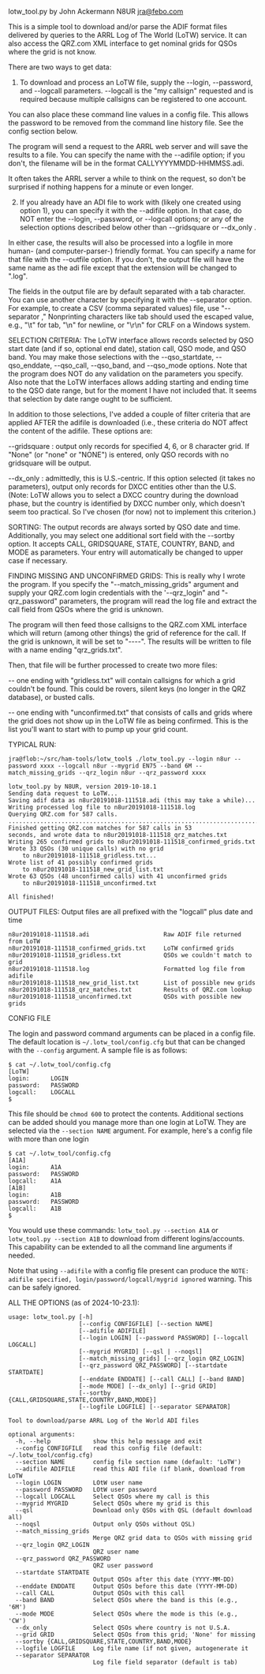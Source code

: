 lotw_tool.py by John Ackermann   N8UR   jra@febo.com

This is a simple tool to download and/or parse the ADIF format files
delivered by queries to the ARRL Log of The World (LoTW) service.
It can also access the QRZ.com XML interface to get nominal grids for
QSOs where the grid is not know.

There are two ways to get data:

1.  To download and process an LoTW file, supply the --login, --password,
and --logcall parameters.  --logcall is the "my callsign" requested and
is required because multiple callsigns can be registered to one account.

You can also place these command line values in a config file.
This allows the password to be removed from the command line history file.
See the config section below.

The program will send a request to the ARRL web server and will save the
results to a file.  You can specify the name with the --adifile option; if
you don't, the filename will be in the format CALLYYYYMMDD-HHMMSS.adi.

It often takes the ARRL server a while to think on the request, so don't
be surprised if nothing happens for a minute or even longer.

2.  If you already have an ADI file to work with (likely one created using
option 1), you can specify it with the --adifile option.  In that case,
do NOT enter the --login, --password, or --logcall options; or any of
the selection options described below other than --gridsquare or --dx_only .

In either case, the results will also be processed into a logfile in more 
human- (and computer-parser-) friendly format.  You can specify a name for 
that file with the --outfile option.  If you don't, the output file will 
have the same name as the adi file except that the extension will be 
changed to ".log".

The fields in the output file are by default separated with a tab character.
You can use another character by specifying it with the --separator option.
For example, to create a CSV (comma separated values) file, use
"--separator ,"  Nonprinting characters like tab should used the escaped
value, e.g., "\t" for tab, "\n" for newline, or "\r\n" for CRLF on a
Windows system.

SELECTION CRITERIA:
The LoTW interface allows records selected by QSO start date (and if so,
optional end date), station call, QSO mode, and QSO band.  You may
make those selections with the --qso_startdate, --qso_enddate,
--qso_call, --qso_band, and --qso_mode options.  Note that the program
does NOT do any validation on the parameters you specify.  Also note
that the LoTW interfaces allows adding starting and ending time to
the QSO date range, but for the moment I have not included that.  It
seems that selection by date range ought to be sufficient.

In addition to those selections, I've added a couple of filter
criteria that are applied AFTER the adifile is downloaded (i.e., these
criteria do NOT affect the content of the adifile.  These options are:

--gridsquare : output only records for specified 4, 6, or 8 character
grid.  If "None" (or "none" or "NONE") is entered, only QSO records
with no gridsquare will be output.

--dx_only : admittedly, this is U.S.-centric.  If this option selected
(it takes no parameters), output only records for DXCC entities other than
the U.S.  (Note: LoTW allows you to select a DXCC country during the download
phase, but the country is identified by DXCC number only, which doesn't seem
too practical.  So I've chosen (for now) not to implement this criterion.)

SORTING:
The output records are always sorted by QSO date and time.  Additionally,
you may select one additional sort field with the --sortby option.  It
accepts CALL, GRIDSQUARE, STATE, COUNTRY, BAND, and MODE as parameters.
Your entry will automatically be changed to upper case if necessary.

FINDING MISSING AND UNCONFIRMED GRIDS:
This is really why I wrote the program.  If you specify the 
"--match_missing_grids" argument and supply your QRZ.com login credentials
with the '--qrz_login" and "-qrz_password" parameters, the program
will read the log file and extract the call field from QSOs where the
grid is unknown.

The program will then feed those callsigns to the QRZ.com XML interface
which will return (among other things) the grid of reference for 
the call.  If the grid is unknown, it will be set to "----".  The results
will be written to file with a name ending "qrz_grids.txt".

Then, that file will be further processed to create two more files:

-- one ending with "gridless.txt" will contain callsigns for which
a grid couldn't be found.  This could be rovers, silent keys (no longer
in the QRZ database), or busted calls.

-- one ending with "unconfirmed.txt" that consists of calls and grids where
the grid does not show up in the LoTW file as being confirmed.  This is the
list you'll want to start with to pump up your grid count.

TYPICAL RUN:
```
jra@flob:~/src/ham-tools/lotw_tool$ ./lotw_tool.py --login n8ur --password xxxx --logcall n8ur --mygrid EN75 --band 6M --match_missing_grids --qrz_login n8ur --qrz_password xxxx

lotw_tool.py by N8UR, version 2019-10-18.1
Sending data request to LoTW...
Saving adif data as n8ur20191018-111518.adi (this may take a while)...
Writing processed log file to n8ur20191018-111518.log
Querying QRZ.com for 587 calls. ...........................................................................................................................................................................................................................................................................................................................................................................................................................................................................................................................................................................................................
Finished getting QRZ.com matches for 587 calls in 53
seconds, and wrote data to n8ur20191018-111518_qrz_matches.txt
Writing 265 confirmed grids to n8ur20191018-111518_confirmed_grids.txt
Wrote 33 QSOs (30 unique calls) with no grid
	to n8ur20191018-111518_gridless.txt...
Wrote list of 41 possibly confirmed grids
	to n8ur20191018-111518_new_grid_list.txt
Wrote 63 QSOs (48 unconfirmed calls) with 41 unconfirmed grids
	to n8ur20191018-111518_unconfirmed.txt

All finished!
```

OUTPUT FILES:
Output files are all prefixed with the "logcall" plus date and time

```
n8ur20191018-111518.adi                     Raw ADIF file returned from LoTW
n8ur20191018-111518_confirmed_grids.txt     LoTW confirmed grids  
n8ur20191018-111518_gridless.txt            QSOs we couldn't match to grid
n8ur20191018-111518.log                     Formatted log file from adifile
n8ur20191018-111518_new_grid_list.txt       List of possible new grids
n8ur20191018-111518_qrz_matches.txt         Results of QRZ.com lookup
n8ur20191018-111518_unconfirmed.txt         QSOs with possible new grids
```

CONFIG FILE

The login and password command arguments can be placed in a config file.
The default location is `~/.lotw_tool/config.cfg` but that can be changed with the `--config` argument.
A sample file is as follows:
```
$ cat ~/.lotw_tool/config.cfg
[LoTW]
login:		LOGIN
password:	PASSWORD
logcall:	LOGCALL
$
```
This file should be `chmod 600` to protect the contents.
Additional sections can be added should you manage more than one login at LoTW.
They are selected via the `--section NAME` argument.
For example, here's a config file with more than one login
```
$ cat ~/.lotw_tool/config.cfg
[A1A]
login:		A1A
password:	PASSWORD
logcall:	A1A
[A1B]
login:		A1B
password:	PASSWORD
logcall:	A1B
$
```
You would use these commands: `lotw_tool.py --section A1A` or `lotw_tool.py --section A1B` to
download from different logins/accounts.
This capability can be extended to all the command line arguments if needed.

Note that using `--adifile` with a config file present can produce the
`NOTE: adifile specified, login/password/logcall/mygrid ignored` warning.
This can be safely ignored.

ALL THE OPTIONS (as of 2024-10-23.1):
```
usage: lotw_tool.py [-h]
                    [--config CONFIGFILE] [--section NAME]
                    [--adifile ADIFILE]
                    [--login LOGIN] [--password PASSWORD] [--logcall LOGCALL]
                    [--mygrid MYGRID] [--qsl | --noqsl]
                    [--match_missing_grids] [--qrz_login QRZ_LOGIN]
                    [--qrz_password QRZ_PASSWORD] [--startdate STARTDATE]
                    [--enddate ENDDATE] [--call CALL] [--band BAND]
                    [--mode MODE] [--dx_only] [--grid GRID]
                    [--sortby {CALL,GRIDSQUARE,STATE,COUNTRY,BAND,MODE}]
                    [--logfile LOGFILE] [--separator SEPARATOR]

Tool to download/parse ARRL Log of the World ADI files

optional arguments:
  -h, --help            show this help message and exit
  --config CONFIGFILE   read this config file (default: ~/.lotw_tool/config.cfg)
  --section NAME        config file section name (default: 'LoTW')
  --adifile ADIFILE     read this ADI file (if blank, download from LoTW
  --login LOGIN         LOtW user name
  --password PASSWORD   LOtW user password
  --logcall LOGCALL     Select QSOs where my call is this
  --mygrid MYGRID       Select QSOs where my grid is this
  --qsl                 Download only QSOs with QSL (default download all)
  --noqsl               Output only QSOs without QSL)
  --match_missing_grids
                        Merge QRZ grid data to QSOs with missing grid
  --qrz_login QRZ_LOGIN
                        QRZ user name
  --qrz_password QRZ_PASSWORD
                        QRZ user password
  --startdate STARTDATE
                        Output QSOs after this date (YYYY-MM-DD)
  --enddate ENDDATE     Output QSOs before this date (YYYY-MM-DD)
  --call CALL           Output QSOs with this call
  --band BAND           Select QSOs where the band is this (e.g., '6M')
  --mode MODE           Select QSOs where the mode is this (e.g., 'CW')
  --dx_only             Select QSOs where country is not U.S.A.
  --grid GRID           Select QSOs from this grid; 'None' for missing
  --sortby {CALL,GRIDSQUARE,STATE,COUNTRY,BAND,MODE}
  --logfile LOGFILE     Log file name (if not given, autogenerate it
  --separator SEPARATOR
                        Log file field separator (default is tab)

```
